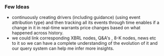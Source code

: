 ### Few Ideas

 - continuously creating drivers (including guidance) (using event attribution type) and then tracking all its events through time enables if a change in it in real-time warrants price changes based on what happened across history.
 - we could link corresponding XBRL nodes, Q&A's , 8-K nodes, news etc to it so we can have a complete understanding of the evolution of it and our query system can help me infer more insights.